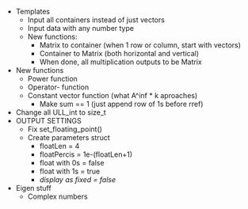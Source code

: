 - Templates
    - Input all containers instead of just vectors
    - Input data with any number type
    - New functions:
        - Matrix to container (when 1 row or column, start with vectors)
        - Container to Matrix (both horizontal and vertical)
        - When done, all multiplication outputs to be Matrix
- New functions
    - Power function
    - Operator- function
    - Constant vector function (what A^inf * k aproaches)
        - Make sum == 1 (just append row of 1s before rref)
- Change all ULL_int to size_t
- OUTPUT SETTINGS
    - Fix set_floating_point()
    - Create parameters struct
        - floatLen = 4
        - floatPercis = 1e-(floatLen+1)
        - float with 0s = false
        - float with 1s = true
        - *display as fixed = false*
- Eigen stuff
    - Complex numbers